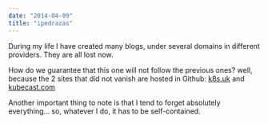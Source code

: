 ```yaml
---
date: "2014-04-09"
title: "ipedrazas"
---
```


During my life I have created many blogs, under several domains in different providers. They are all lost now.

How do we guarantee that this one will not follow the previous ones? well, because the 2 sites that did not vanish are hosted in Github: [k8s.uk](http://k8s.uk) and [kubecast.com](https://kubecast.com)

Another important thing to note is that I tend to forget absolutely everything... so, whatever I do, it has to be self-contained.

